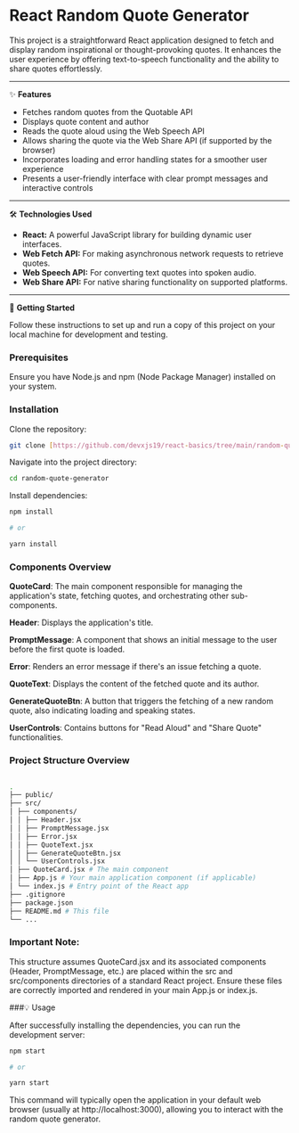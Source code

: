 # React Random Quote Generator

This project is a straightforward React application designed to fetch and display random inspirational or thought-provoking quotes. It enhances the user experience by offering text-to-speech functionality and the ability to share quotes effortlessly.

---

✨ **Features**

- Fetches random quotes from the Quotable API
- Displays quote content and author
- Reads the quote aloud using the Web Speech API
- Allows sharing the quote via the Web Share API (if supported by the browser)
- Incorporates loading and error handling states for a smoother user experience
- Presents a user-friendly interface with clear prompt messages and interactive controls

---

🛠️ **Technologies Used**

- **React:** A powerful JavaScript library for building dynamic user interfaces.
- **Web Fetch API:** For making asynchronous network requests to retrieve quotes.
- **Web Speech API:** For converting text quotes into spoken audio.
- **Web Share API:** For native sharing functionality on supported platforms.

---

🚀 **Getting Started**

Follow these instructions to set up and run a copy of this project on your local machine for development and testing.

### Prerequisites

Ensure you have Node.js and npm (Node Package Manager) installed on your system.

### Installation

Clone the repository:

```bash
git clone [https://github.com/devxjs19/react-basics/tree/main/random-quote-generator]
```

Navigate into the project directory:

```bash
cd random-quote-generator
```

Install dependencies:

```bash
npm install

# or

yarn install
```

### Components Overview

**QuoteCard**: The main component responsible for managing the application's state, fetching quotes, and orchestrating other sub-components.

**Header**: Displays the application's title.

**PromptMessage**: A component that shows an initial message to the user before the first quote is loaded.

**Error**: Renders an error message if there's an issue fetching a quote.

**QuoteText**: Displays the content of the fetched quote and its author.

**GenerateQuoteBtn**: A button that triggers the fetching of a new random quote, also indicating loading and speaking states.

**UserControls**: Contains buttons for "Read Aloud" and "Share Quote" functionalities.

### Project Structure Overview

```bash

.
├── public/
├── src/
│ ├── components/
│ │ ├── Header.jsx
│ │ ├── PromptMessage.jsx
│ │ ├── Error.jsx
│ │ ├── QuoteText.jsx
│ │ ├── GenerateQuoteBtn.jsx
│ │ └── UserControls.jsx
│ ├── QuoteCard.jsx # The main component
│ ├── App.js # Your main application component (if applicable)
│ └── index.js # Entry point of the React app
├── .gitignore
├── package.json
├── README.md # This file
└── ...
```

### Important Note:

This structure assumes QuoteCard.jsx and its associated components (Header, PromptMessage, etc.) are placed within the src and src/components directories of a standard React project. Ensure these files are correctly imported and rendered in your main App.js or index.js.

###💡 Usage

After successfully installing the dependencies, you can run the development server:

```bash
npm start

# or

yarn start
```

This command will typically open the application in your default web browser (usually at http://localhost:3000), allowing you to interact with the random quote generator.
